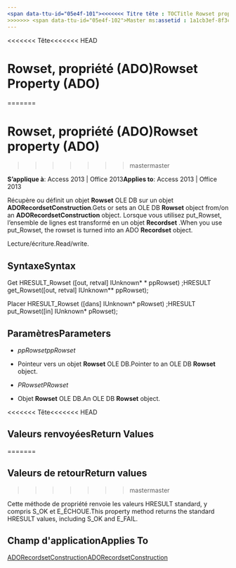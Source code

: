```yaml
---
<span data-ttu-id="05e4f-101"><<<<<<< Titre tête : TOCTitle Rowset propriété (ADO) : Rowset propriété (ADO) === titre : Rowset, propriété (ADO) TOCTitle : Rowset, propriété (ADO)</span><span class="sxs-lookup"><span data-stu-id="05e4f-101"><<<<<<< HEAD title: Rowset Property (ADO) TOCTitle: Rowset Property (ADO) ======= title: Rowset property (ADO) TOCTitle: Rowset property (ADO)</span></span>
>>>>>>> <span data-ttu-id="05e4f-102">Master ms:assetid : 1a1cb3ef-8f3c-30c1-3eb0-8618fdcacd53 ms:mtpsurl : https://msdn.microsoft.com/library/JJ248946(v=office.15) ms:contentKeyID : ms.date 48543515 : 18/09/2015 mtps_version : v=office.15</span><span class="sxs-lookup"><span data-stu-id="05e4f-102">master ms:assetid: 1a1cb3ef-8f3c-30c1-3eb0-8618fdcacd53 ms:mtpsurl: https://msdn.microsoft.com/library/JJ248946(v=office.15) ms:contentKeyID: 48543515 ms.date: 09/18/2015 mtps_version: v=office.15</span></span>
---
```


<span data-ttu-id="05e4f-103"><<<<<<< Tête</span><span class="sxs-lookup"><span data-stu-id="05e4f-103"><<<<<<< HEAD</span></span>
# <a name="rowset-property-ado"></a><span data-ttu-id="05e4f-104">Rowset, propriété (ADO)</span><span class="sxs-lookup"><span data-stu-id="05e4f-104">Rowset Property (ADO)</span></span>
=======
# <a name="rowset-property-ado"></a><span data-ttu-id="05e4f-105">Rowset, propriété (ADO)</span><span class="sxs-lookup"><span data-stu-id="05e4f-105">Rowset property (ADO)</span></span>
>>>>>>> <span data-ttu-id="05e4f-106">master</span><span class="sxs-lookup"><span data-stu-id="05e4f-106">master</span></span>


<span data-ttu-id="05e4f-107">**S’applique à**: Access 2013 | Office 2013</span><span class="sxs-lookup"><span data-stu-id="05e4f-107">**Applies to**: Access 2013 | Office 2013</span></span>



<span data-ttu-id="05e4f-108">Récupère ou définit un objet **Rowset** OLE DB sur un objet **ADORecordsetConstruction**.</span><span class="sxs-lookup"><span data-stu-id="05e4f-108">Gets or sets an OLE DB **Rowset** object from/on an **ADORecordsetConstruction** object.</span></span> <span data-ttu-id="05e4f-109">Lorsque vous utilisez put\_Rowset, l’ensemble de lignes est transformé en un objet **Recordset** .</span><span class="sxs-lookup"><span data-stu-id="05e4f-109">When you use put\_Rowset, the rowset is turned into an ADO **Recordset** object.</span></span>

<span data-ttu-id="05e4f-110">Lecture/écriture.</span><span class="sxs-lookup"><span data-stu-id="05e4f-110">Read/write.</span></span>

## <a name="syntax"></a><span data-ttu-id="05e4f-111">Syntaxe</span><span class="sxs-lookup"><span data-stu-id="05e4f-111">Syntax</span></span>

<span data-ttu-id="05e4f-112">Get HRESULT\_Rowset (\[out, retval\] IUnknown\* \* ppRowset) ;</span><span class="sxs-lookup"><span data-stu-id="05e4f-112">HRESULT get\_Rowset(\[out, retval\] IUnknown\*\* ppRowset);</span></span>

<span data-ttu-id="05e4f-113">Placer HRESULT\_Rowset (\[dans\] IUnknown\* pRowset) ;</span><span class="sxs-lookup"><span data-stu-id="05e4f-113">HRESULT put\_Rowset(\[in\] IUnknown\* pRowset);</span></span>

## <a name="parameters"></a><span data-ttu-id="05e4f-114">Paramètres</span><span class="sxs-lookup"><span data-stu-id="05e4f-114">Parameters</span></span>

  - <span data-ttu-id="05e4f-115">*ppRowset*</span><span class="sxs-lookup"><span data-stu-id="05e4f-115">*ppRowset*</span></span>

  - <span data-ttu-id="05e4f-116">Pointeur vers un objet **Rowset** OLE DB.</span><span class="sxs-lookup"><span data-stu-id="05e4f-116">Pointer to an OLE DB **Rowset** object.</span></span>

  - <span data-ttu-id="05e4f-117">*PRowset*</span><span class="sxs-lookup"><span data-stu-id="05e4f-117">*PRowset*</span></span>

  - <span data-ttu-id="05e4f-118">Objet **Rowset** OLE DB.</span><span class="sxs-lookup"><span data-stu-id="05e4f-118">An OLE DB **Rowset** object.</span></span>

<span data-ttu-id="05e4f-119"><<<<<<< Tête</span><span class="sxs-lookup"><span data-stu-id="05e4f-119"><<<<<<< HEAD</span></span>
## <a name="return-values"></a><span data-ttu-id="05e4f-120">Valeurs renvoyées</span><span class="sxs-lookup"><span data-stu-id="05e4f-120">Return Values</span></span>
=======
## <a name="return-values"></a><span data-ttu-id="05e4f-121">Valeurs de retour</span><span class="sxs-lookup"><span data-stu-id="05e4f-121">Return values</span></span>
>>>>>>> <span data-ttu-id="05e4f-122">master</span><span class="sxs-lookup"><span data-stu-id="05e4f-122">master</span></span>

<span data-ttu-id="05e4f-123">Cette méthode de propriété renvoie les valeurs HRESULT standard, y compris S\_OK et E\_ÉCHOUE.</span><span class="sxs-lookup"><span data-stu-id="05e4f-123">This property method returns the standard HRESULT values, including S\_OK and E\_FAIL.</span></span>

## <a name="applies-to"></a><span data-ttu-id="05e4f-124">Champ d'application</span><span class="sxs-lookup"><span data-stu-id="05e4f-124">Applies To</span></span>

[<span data-ttu-id="05e4f-125">ADORecordsetConstruction</span><span class="sxs-lookup"><span data-stu-id="05e4f-125">ADORecordsetConstruction</span></span>](adorecordsetconstruction-interface-ado.md)

